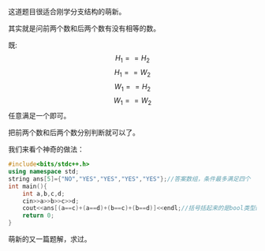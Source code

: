 这道题目很适合刚学分支结构的萌新。

其实就是问前两个数和后两个数有没有相等的数。

既:
$$H_1==H_2$$
$$H_1==W_2$$
$$W_1==H_2$$
$$W_1==W_2$$
任意满足一个即可。


把前两个数和后两个数分别判断就可以了。

我们来看个神奇的做法：
```cpp
#include<bits/stdc++.h>
using namespace std;
string ans[5]={"NO","YES","YES","YES","YES"};//答案数组，条件最多满足四个
int main(){
	int a,b,c,d;
	cin>>a>>b>>c>>d;
	cout<<ans[(a==c)+(a==d)+(b==c)+(b==d)]<<endl;//括号括起来的是bool类型的值，满足唯一，不满足为0。它们的和就是满足条件的数量。若果和大于一则是YES,否则NO
	return 0;
}
```

萌新的又一篇题解，求过。